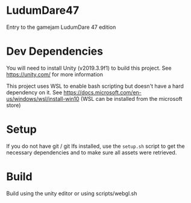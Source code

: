 # LudumDare47
Entry to the gamejam LudumDare 47 edition

# Dev Dependencies

You will need to install Unity (v2019.3.9f1) to build this project. See https://unity.com/ for more information

This project uses WSL to enable bash scripting but doesn't have a hard dependency on it.
See https://docs.microsoft.com/en-us/windows/wsl/install-win10 (WSL can be installed from the microsoft store)

# Setup

If you do not have git / git lfs installed, use the `setup.sh` script to get the
necessary dependencies and to make sure all assets were retrieved.

# Build

Build using the unity editor or using scripts/webgl.sh
